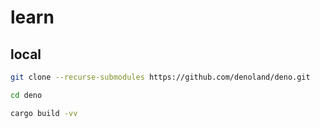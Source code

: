 # learn

## local

```sh
git clone --recurse-submodules https://github.com/denoland/deno.git

cd deno

cargo build -vv
```